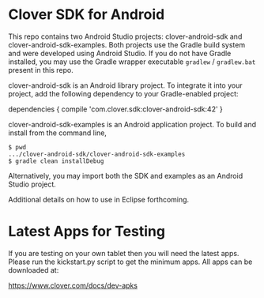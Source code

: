 Clover SDK for Android
======================

This repo contains two Android Studio projects: clover-android-sdk and clover-android-sdk-examples. Both
projects use the Gradle build system and were developed using Android Studio.
If you do not have Gradle installed, you may use the Gradle wrapper executable ```gradlew``` / ```gradlew.bat```
present in this repo.

clover-android-sdk is an Android library project. To integrate it into your project,
add the following dependency to your Gradle-enabled project:

dependencies {
    compile 'com.clover.sdk:clover-android-sdk:42'
}

clover-android-sdk-examples is an Android application project. To build and install from the command line,

```
$ pwd
.../clover-android-sdk/clover-android-sdk-examples
$ gradle clean installDebug
```

Alternatively, you may import both the SDK and examples as an Android Studio project.

Additional details on how to use in Eclipse forthcoming.

Latest Apps for Testing
=======================

If you are testing on your own tablet then you will need the latest apps. Please run the kickstart.py script to get the minimum apps. All apps can be downloaded at:

https://www.clover.com/docs/dev-apks
